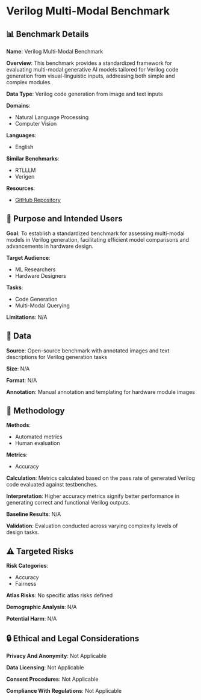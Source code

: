 # Verilog Multi-Modal Benchmark

## 📊 Benchmark Details

**Name**: Verilog Multi-Modal Benchmark

**Overview**: This benchmark provides a standardized framework for evaluating multi-modal generative AI models tailored for Verilog code generation from visual-linguistic inputs, addressing both simple and complex modules.

**Data Type**: Verilog code generation from image and text inputs

**Domains**:
- Natural Language Processing
- Computer Vision

**Languages**:
- English

**Similar Benchmarks**:
- RTLLLM
- Verigen

**Resources**:
- [GitHub Repository](https://github.com/aichipdesign/chipgptv)

## 🎯 Purpose and Intended Users

**Goal**: To establish a standardized benchmark for assessing multi-modal models in Verilog generation, facilitating efficient model comparisons and advancements in hardware design.

**Target Audience**:
- ML Researchers
- Hardware Designers

**Tasks**:
- Code Generation
- Multi-Modal Querying

**Limitations**: N/A

## 💾 Data

**Source**: Open-source benchmark with annotated images and text descriptions for Verilog generation tasks

**Size**: N/A

**Format**: N/A

**Annotation**: Manual annotation and templating for hardware module images

## 🔬 Methodology

**Methods**:
- Automated metrics
- Human evaluation

**Metrics**:
- Accuracy

**Calculation**: Metrics calculated based on the pass rate of generated Verilog code evaluated against testbenches.

**Interpretation**: Higher accuracy metrics signify better performance in generating correct and functional Verilog outputs.

**Baseline Results**: N/A

**Validation**: Evaluation conducted across varying complexity levels of design tasks.

## ⚠️ Targeted Risks

**Risk Categories**:
- Accuracy
- Fairness

**Atlas Risks**:
No specific atlas risks defined

**Demographic Analysis**: N/A

**Potential Harm**: N/A

## 🔒 Ethical and Legal Considerations

**Privacy And Anonymity**: Not Applicable

**Data Licensing**: Not Applicable

**Consent Procedures**: Not Applicable

**Compliance With Regulations**: Not Applicable
